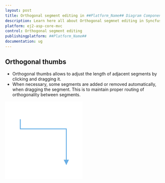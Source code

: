 ```yaml
---
layout: post
title: Orthogonal segment editing in ##Platform_Name## Diagram Component
description: Learn here all about Orthogonal segmnet editing in Syncfusion ##Platform_Name## Diagram component of Syncfusion Essential JS 2 and more.
platform: ej2-asp-core-mvc
control: Orthogonal segment editing
publishingplatform: ##Platform_Name##
documentation: ug
---
```

## Orthogonal thumbs

* Orthogonal thumbs allows to adjust the length of adjacent segments by clicking and dragging it.
* When necessary, some segments are added or removed automatically, when dragging the segment. This is to maintain proper routing of orthogonality between segments.

![orthogonal Segment Edit](../../images/orthogonal-segment-edit.gif)
